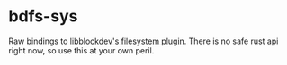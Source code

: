 # bdfs-sys

Raw bindings to [libblockdev's filesystem plugin](https://storaged.org/libblockdev/libblockdev-FS.html). There is no 
safe rust api right now, so use this at your own peril.